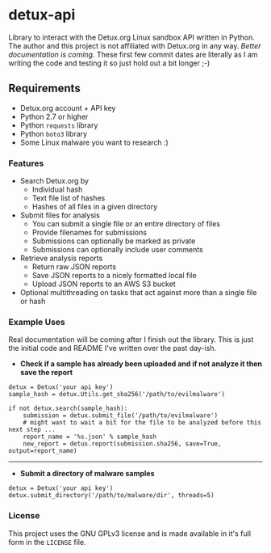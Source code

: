 # detux-api
Library to interact with the Detux.org Linux sandbox API written in Python. The author and this project is not affiliated with Detux.org in any way. _Better documentation is coming._ These first few commit dates are literally as I am writing the code and testing it so just hold out a bit longer ;-)

## Requirements
- Detux.org account + API key
- Python 2.7 or higher
- Python `requests` library
- Python `boto3` library
- Some Linux malware you want to research :)

### Features
- Search Detux.org by    
    - Individual hash    
    - Text file list of hashes    
    - Hashes of all files in a given directory
- Submit files for analysis    
    - You can submit a single file or an entire directory of files    
    - Provide filenames for submissions    
    - Submissions can optionally be marked as private    
    - Submissions can optionally include user comments
- Retrieve analysis reports 
    - Return raw JSON reports
    - Save JSON reports to a nicely formatted local file
    - Upload JSON reports to an AWS S3 bucket
- Optional multithreading on tasks that act against more than a single file or hash

### Example Uses
Real documentation will be coming after I finish out the library. This is just the initial code and README I've written over the past day-ish.

- **Check if a sample has already been uploaded and if not analyze it then save the report**
```
detux = Detux('your api key')
sample_hash = detux.Utils.get_sha256('/path/to/evilmalware')

if not detux.search(sample_hash):    
    submission = detux.submit_file('/path/to/evilmalware')    
    # might want to wait a bit for the file to be analyzed before this next step ...    
    report_name = '%s.json' % sample_hash    
    new_report = detux.report(submission.sha256, save=True, output=report_name)
```

***
- **Submit a directory of malware samples**
```
detux = Detux('your api key')
detux.submit_directory('/path/to/malware/dir', threads=5)
```

### License
This project uses the GNU GPLv3 license and is made available in it's full form in the `LICENSE` file.
